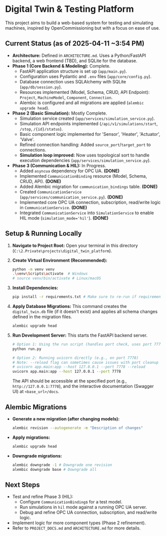 # Digital Twin & Testing Platform

This project aims to build a web-based system for testing and simulating machines, inspired by OpenCommissioning but with a focus on ease of use.

## Current Status (as of 2025-04-11 ~3:54 PM)

*   **Architecture:** Defined in `ARCHITECTURE.md`. Uses a Python/FastAPI backend, a web frontend (TBD), and SQLite for the database.
*   **Phase 1 (Core Backend & Modeling):** Complete.
    *   FastAPI application structure is set up (`app/main.py`).
    *   Configuration uses Pydantic and `.env` files (`app/core/config.py`).
    *   Database connection uses SQLAlchemy with SQLite (`app/db/session.py`).
    *   Resources implemented (Model, Schema, CRUD, API Endpoint): `Project`, `MachineModel`, `Component`, `Connection`.
    *   Alembic is configured and all migrations are applied (`alembic upgrade head`).
*   **Phase 2 (Basic Simulation):** Mostly Complete.
    *   Simulation service created (`app/services/simulation_service.py`).
    *   Simulation API endpoints implemented (`/api/v1/simulations/start`, `/stop`, `/{id}/status`).
    *   Basic component logic implemented for 'Sensor', 'Heater', 'Actuator', 'Valve'.
    *   Refined connection handling: Added `source_port`/`target_port` to connections.
    *   **Simulation loop improved:** Now uses topological sort to handle execution dependencies (`app/services/simulation_service.py`).
*   **Phase 3 (Communication & HIL):** In Progress.
    *   Added `asyncua` dependency for OPC UA. **(DONE)**
    *   Implemented `CommunicationBinding` resource (Model, Schema, CRUD, API). **(DONE)**
    *   Added Alembic migration for `communication_bindings` table. **(DONE)**
    *   Created `CommunicationService` (`app/services/communication_service.py`). **(DONE)**
    *   Implemented core OPC UA connection, subscription, read/write logic in `CommunicationService`. **(DONE)**
    *   Integrated `CommunicationService` into `SimulationService` to enable HIL mode (`simulation_mode='hil'`). **(DONE)**

## Setup & Running Locally

1.  **Navigate to Project Root:**
    Open your terminal in this directory (`C:\2.Private\projects\digital_twin_platform`).

2.  **Create Virtual Environment (Recommended):**
    ```bash
    python -m venv venv
    .\venv\Scripts\activate  # Windows
    # source venv/bin/activate # Linux/macOS
    ```

3.  **Install Dependencies:**
    ```bash
    pip install -r requirements.txt # Make sure to re-run if requirements changed
    ```

4.  **Apply Database Migrations:**
    This command creates the `digital_twin.db` file (if it doesn't exist) and applies all schema changes defined in the migration files.
    ```bash
    alembic upgrade head
    ```

5.  **Run Development Server:**
    This starts the FastAPI backend server.
    ```bash
    # Option 1: Using the run script (handles port check, uses port 7777 by default)
    python run.py

    # Option 2: Running uvicorn directly (e.g., on port 7778)
    # Note: --reload flag can sometimes cause issues with port cleanup on Windows.
    # uvicorn app.main:app --host 127.0.0.1 --port 7778 --reload
    uvicorn app.main:app --host 127.0.0.1 --port 7778
    ```
    The API should be accessible at the specified port (e.g., `http://127.0.0.1:7778`), and the interactive documentation (Swagger UI) at `<base_url>/docs`.

## Alembic Migrations

*   **Generate a new migration (after changing models):**
    ```bash
    alembic revision --autogenerate -m "Description of changes"
    ```
*   **Apply migrations:**
    ```bash
    alembic upgrade head
    ```
*   **Downgrade migrations:**
    ```bash
    alembic downgrade -1 # Downgrade one revision
    alembic downgrade base # Downgrade all
    ```

## Next Steps

*   Test and refine Phase 3 (HIL):
    *   Configure `CommunicationBinding`s for a test model.
    *   Run simulations in `hil` mode against a running OPC UA server.
    *   Debug and refine OPC UA connection, subscription, and read/write logic.
*   Implement logic for more component types (Phase 2 refinement).
*   Refer to `PROJECT_DOCS.md` and `ARCHITECTURE.md` for more details.